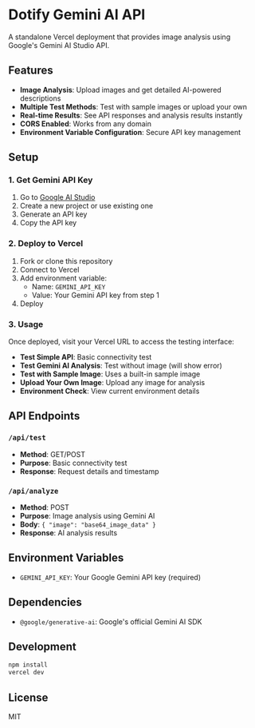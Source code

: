 # Dotify Gemini AI API

A standalone Vercel deployment that provides image analysis using Google's Gemini AI Studio API.

## Features

- **Image Analysis**: Upload images and get detailed AI-powered descriptions
- **Multiple Test Methods**: Test with sample images or upload your own
- **Real-time Results**: See API responses and analysis results instantly
- **CORS Enabled**: Works from any domain
- **Environment Variable Configuration**: Secure API key management

## Setup

### 1. Get Gemini API Key

1. Go to [Google AI Studio](https://aistudio.google.com/)
2. Create a new project or use existing one
3. Generate an API key
4. Copy the API key

### 2. Deploy to Vercel

1. Fork or clone this repository
2. Connect to Vercel
3. Add environment variable:
   - Name: `GEMINI_API_KEY`
   - Value: Your Gemini API key from step 1
4. Deploy

### 3. Usage

Once deployed, visit your Vercel URL to access the testing interface:

- **Test Simple API**: Basic connectivity test
- **Test Gemini AI Analysis**: Test without image (will show error)
- **Test with Sample Image**: Uses a built-in sample image
- **Upload Your Own Image**: Upload any image for analysis
- **Environment Check**: View current environment details

## API Endpoints

### `/api/test`
- **Method**: GET/POST
- **Purpose**: Basic connectivity test
- **Response**: Request details and timestamp

### `/api/analyze`
- **Method**: POST
- **Purpose**: Image analysis using Gemini AI
- **Body**: `{ "image": "base64_image_data" }`
- **Response**: AI analysis results

## Environment Variables

- `GEMINI_API_KEY`: Your Google Gemini API key (required)

## Dependencies

- `@google/generative-ai`: Google's official Gemini AI SDK

## Development

```bash
npm install
vercel dev
```

## License

MIT
